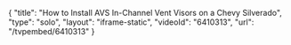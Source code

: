 {
    "title": "How to Install AVS In-Channel Vent Visors on a Chevy Silverado",
    "type": "solo",
    "layout": "iframe-static",
    "videoId": "6410313",
    "url": "\/tvpembed\/6410313"
}